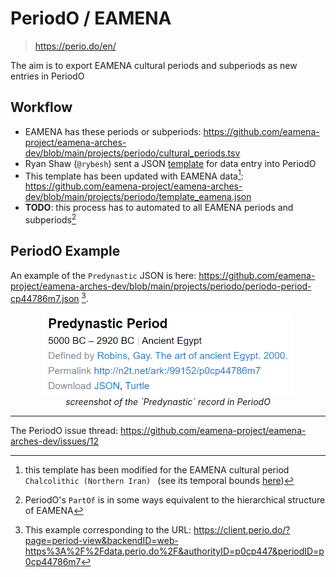 # PeriodO / EAMENA
> https://perio.do/en/

The aim is to export EAMENA cultural periods and subperiods as new entries in PeriodO 

## Workflow

* EAMENA has these periods or subperiods: https://github.com/eamena-project/eamena-arches-dev/blob/main/projects/periodo/cultural_periods.tsv
* Ryan Shaw (`@rybesh`) sent a JSON [template](https://gist.github.com/rybesh/9f64c127ad8eeb69619896f22064bb0e#file-example-dataset-json) for data entry into PeriodO
* This template has been updated with EAMENA data[^2]: https://github.com/eamena-project/eamena-arches-dev/blob/main/projects/periodo/template_eamena.json
* **TODO**: this process has to automated to all EAMENA periods and subperiods[^3]

## PeriodO Example

An example of the `Predynastic` JSON is here: https://github.com/eamena-project/eamena-arches-dev/blob/main/projects/periodo/periodo-period-cp44786m7.json [^1].

<p align="center">
  <img alt="img-name" src="../../www/periodo-json-template-predynastic.png" width="400">
  <br>
    <em>screenshot of the `Predynastic` record in PeriodO</em>
</p>





---

The PeriodO issue thread: https://github.com/eamena-project/eamena-arches-dev/issues/12

[^1]: This example corresponding to the URL: https://client.perio.do/?page=period-view&backendID=web-https%3A%2F%2Fdata.perio.do%2F&authorityID=p0cp447&periodID=p0cp44786m7
[^2]: this template has been modified for the EAMENA cultural period `Chalcolithic (Northern Iran) ` (see its temporal bounds [here](https://github.com/eamena-project/eamena-arches-dev/blob/main/projects/periodo/cultural_periods.tsv#L2))  
[^3]: PeriodO's `PartOf` is in some ways equivalent to the hierarchical structure of EAMENA

